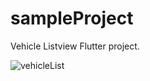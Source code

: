 # sampleProject

Vehicle Listview Flutter project.


![vehicleList](https://user-images.githubusercontent.com/49180744/95171900-6b6af980-076b-11eb-977c-6c30e720806e.png)
